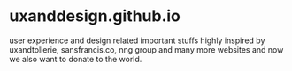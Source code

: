 # uxanddesign.github.io
user experience and design related important stuffs
highly inspired by uxandtollerie, sansfrancis.co, nng group and many more websites and now we also want to donate to the world.
